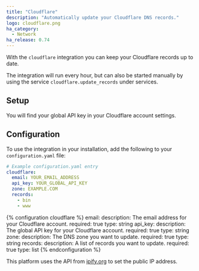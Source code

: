 ```yaml
---
title: "Cloudflare"
description: "Automatically update your Cloudflare DNS records."
logo: cloudflare.png
ha_category:
  - Network
ha_release: 0.74
---
```


With the `cloudflare` integration you can keep your Cloudflare records up to date.

The integration will run every hour, but can also be started manually by using the service `cloudflare.update_records` under services.

## Setup

You will find your global API key in your Cloudflare account settings.

## Configuration

To use the integration in your installation, add the following to your `configuration.yaml` file:

```yaml
# Example configuration.yaml entry
cloudflare:
  email: YOUR_EMAIL_ADDRESS
  api_key: YOUR_GLOBAL_API_KEY
  zone: EXAMPLE.COM
  records:
    - bin
    - www
```

{% configuration cloudflare %}
email:
  description: The email address for your Cloudflare account.
  required: true
  type: string
api_key:
  description: The global API key for your Cloudflare account.
  required: true
  type: string
zone:
  description: The DNS zone you want to update.
  required: true
  type: string
records:
  description: A list of records you want to update.
  required: true
  type: list
{% endconfiguration %}

This platform uses the API from [ipify.org](https://www.ipify.org/) to set the public IP address.
